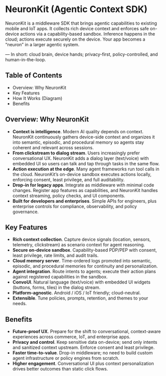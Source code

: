 # NeuronKit (Agentic Context SDK)

NeuronKit is a middleware SDK that brings agentic capabilities to existing mobile and IoT apps. It collects rich device context and enforces safe on-device actions via a capability-based sandbox. Inference happens in the cloud; actions execute securely on the device. Your app becomes a “neuron” in a larger agentic system.

— In short: cloud brain, device hands; privacy-first, policy-controlled, and human-in-the-loop.

## Table of Contents

- Overview: Why NeuronKit
- Key Features
- How It Works (Diagram)
- Benefits

## Overview: Why NeuronKit

- __Context is intelligence__. Modern AI quality depends on context. NeuronKit continuously gathers device-side context and organizes it into semantic, episodic, and procedural memory so agents stay coherent and relevant across sessions.
- __From clickstream to dialog stream__. Users increasingly prefer conversational UX. NeuronKit adds a dialog layer (text/voice) with embedded UI so users can talk and tap through tasks in the same flow.
- __Action execution at the edge__. Many agent frameworks run tool calls in the cloud. NeuronKit’s on-device sandbox executes actions locally, enforcing consent, least privilege, and full auditability.
- __Drop-in for legacy apps__. Integrate as middleware with minimal code changes. Register app features as capabilities, and NeuronKit handles context streaming, policy checks, and UI components.
- __Built for developers and enterprises__. Simple APIs for engineers, plus enterprise controls for compliance, observability, and policy governance.

## Key Features

- __Rich context collection__. Capture device signals (location, sensors, telemetry, clickstream) as scenario context for agent reasoning.
- __Secure on-device sandbox__. Capability-based PDP/PEP with consent, least privilege, rate limits, and audit trails.
- __Cloud memory server__. Time-ordered logs promoted into semantic, episodic, and procedural memories for continuity and personalization.
- __Agent integration__. Route intents to agents; execute their action plans against registered capabilities in the sandbox.
- __ConvoUI__. Natural language (text/voice) with embedded UI widgets (buttons, forms, tiles) in the dialog stream.
- __Platform-agnostic__. Android / iOS / IoT friendly; cloud-neutral.
- __Extensible__. Tune policies, prompts, retention, and themes to your needs.

## Benefits

- __Future-proof UX__. Prepare for the shift to conversational, context-aware experiences across commerce, IoT, and enterprise apps.
- __Privacy and control__. Keep sensitive data on-device; send only intents and sanitized context upstream. Enforce consent and least privilege.
- __Faster time-to-value__. Drop-in middleware; no need to build custom agent infrastructure or policy engines from scratch.
- __Higher engagement__. Conversational UI plus context personalization drives better outcomes than static click flows.
